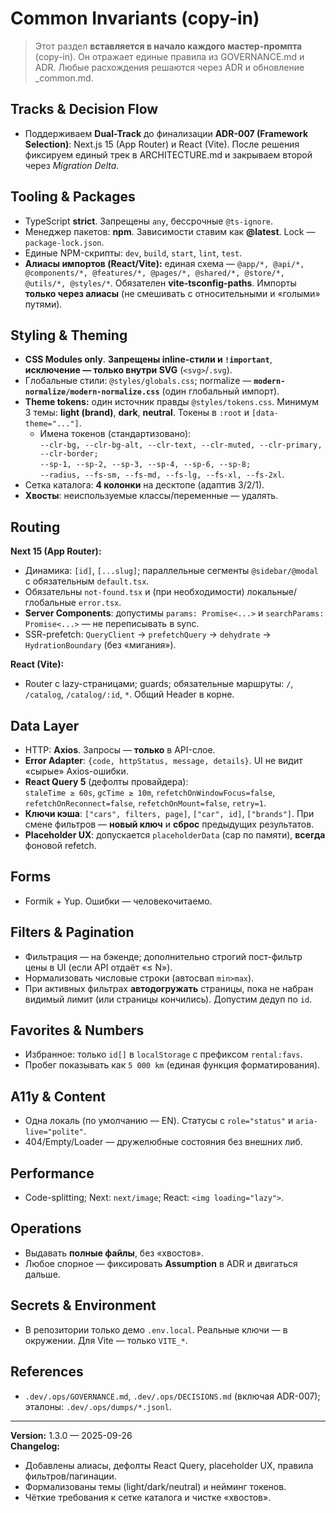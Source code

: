 # Common Invariants (copy-in)

> Этот раздел **вставляется в начало каждого мастер-промпта** (copy-in). Он отражает единые правила из GOVERNANCE.md и ADR. Любые расхождения решаются через ADR и обновление \_common.md.

## Tracks & Decision Flow

- Поддерживаем **Dual-Track** до финализации **ADR-007 (Framework Selection)**: Next.js 15 (App Router) и React (Vite). После решения фиксируем единый трек в ARCHITECTURE.md и закрываем второй через _Migration Delta_.

## Tooling & Packages

- TypeScript **strict**. Запрещены `any`, бессрочные `@ts-ignore`.
- Менеджер пакетов: **npm**. Зависимости ставим как **@latest**. Lock — `package-lock.json`.
- Единые NPM-скрипты: `dev`, `build`, `start`, `lint`, `test`.
- **Алиасы импортов (React/Vite):** единая схема — `@app/*, @api/*, @components/*, @features/*, @pages/*, @shared/*, @store/*, @utils/*, @styles/*`. Обязателен **vite-tsconfig-paths**. Импорты **только через алиасы** (не смешивать с относительными и «голыми» путями).

## Styling & Theming

- **CSS Modules only**. **Запрещены inline-стили и `!important`**, **исключение — только внутри SVG** (`<svg>`/`.svg`).
- Глобальные стили: `@styles/globals.css`; normalize — **`modern-normalize/modern-normalize.css`** (один глобальный импорт).
- **Theme tokens:** один источник правды `@styles/tokens.css`. Минимум 3 темы: **light (brand)**, **dark**, **neutral**. Токены в `:root` и `[data-theme="..."]`.
  - Имена токенов (стандартизовано):  
    `--clr-bg, --clr-bg-alt, --clr-text, --clr-muted, --clr-primary, --clr-border;`  
    `--sp-1, --sp-2, --sp-3, --sp-4, --sp-6, --sp-8;`  
    `--radius, --fs-sm, --fs-md, --fs-lg, --fs-xl, --fs-2xl`.
- Сетка каталога: **4 колонки** на десктопе (адаптив 3/2/1).
- **Хвосты**: неиспользуемые классы/переменные — удалять.

## Routing

**Next 15 (App Router):**

- Динамика: `[id]`, `[...slug]`; параллельные сегменты `@sidebar/@modal` с обязательным `default.tsx`.
- Обязательны `not-found.tsx` и (при необходимости) локальные/глобальные `error.tsx`.
- **Server Components**: допустимы `params: Promise<...>` и `searchParams: Promise<...>` — не переписывать в sync.
- SSR-prefetch: `QueryClient` → `prefetchQuery` → `dehydrate` → `HydrationBoundary` (без «мигания»).

**React (Vite):**

- Router с lazy-страницами; guards; обязательные маршруты: `/`, `/catalog`, `/catalog/:id`, `*`. Общий Header в корне.

## Data Layer

- HTTP: **Axios**. Запросы — **только** в API-слое.
- **Error Adapter**: `{code, httpStatus, message, details}`. UI не видит «сырые» Axios-ошибки.
- **React Query 5** (дефолты провайдера):  
  `staleTime ≥ 60s`, `gcTime ≥ 10m`, `refetchOnWindowFocus=false`, `refetchOnReconnect=false`, `refetchOnMount=false`, `retry=1`.
- **Ключи кэша**: `["cars", filters, page]`, `["car", id]`, `["brands"]`. При смене фильтров — **новый ключ** и **сброс** предыдущих результатов.
- **Placeholder UX**: допускается `placeholderData` (cap по памяти), **всегда** фоновой refetch.

## Forms

- Formik + Yup. Ошибки — человекочитаемо.

## Filters & Pagination

- Фильтрация — на бэкенде; дополнительно строгий пост-фильтр цены в UI (если API отдаёт «≤ N»).
- Нормализовать числовые строки (автосвап `min>max`).
- При активных фильтрах **автодогружать** страницы, пока не набран видимый лимит (или страницы кончились). Допустим дедуп по `id`.

## Favorites & Numbers

- Избранное: только `id[]` в `localStorage` с префиксом `rental:favs`.
- Пробег показывать как `5 000 km` (единая функция форматирования).

## A11y & Content

- Одна локаль (по умолчанию — EN). Статусы с `role="status"` и `aria-live="polite"`.
- 404/Empty/Loader — дружелюбные состояния без внешних либ.

## Performance

- Code-splitting; Next: `next/image`; React: `<img loading="lazy">`.

## Operations

- Выдавать **полные файлы**, без «хвостов».
- Любое спорное — фиксировать **Assumption** в ADR и двигаться дальше.

## Secrets & Environment

- В репозитории только демо `.env.local`. Реальные ключи — в окружении. Для Vite — только `VITE_*`.

## References

- `.dev/.ops/GOVERNANCE.md`, `.dev/.ops/DECISIONS.md` (включая ADR-007); эталоны: `.dev/.ops/dumps/*.jsonl`.

---

**Version:** 1.3.0 — 2025-09-26  
**Changelog:**

- Добавлены алиасы, дефолты React Query, placeholder UX, правила фильтров/пагинации.
- Формализованы темы (light/dark/neutral) и нейминг токенов.
- Чёткие требования к сетке каталога и чистке «хвостов».
